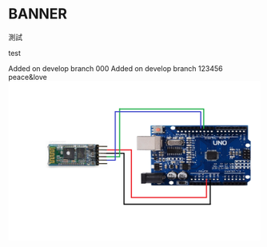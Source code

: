 # BANNER

測試

test

Added on develop branch 000
Added on develop branch 123456
peace&love
![Blueteeth](./藍芽arduino接腳圖.png)

